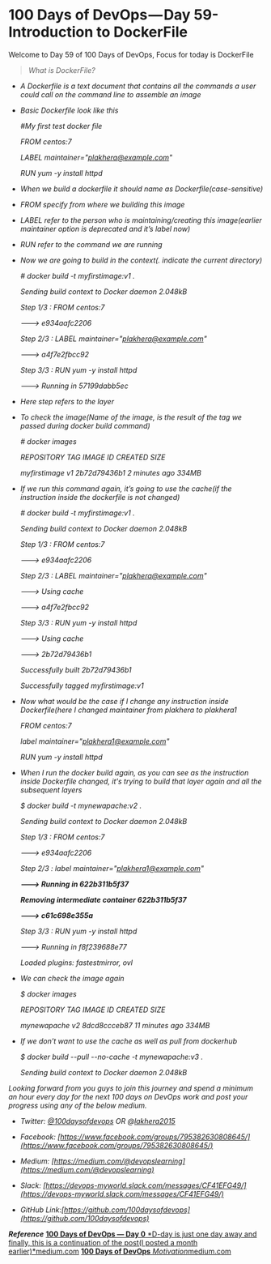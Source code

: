 
# 100 Days of DevOps — Day 59- Introduction to DockerFile

Welcome to Day 59 of 100 Days of DevOps, Focus for today is DockerFile
> *What is DockerFile?*

* *A Dockerfile is a text document that contains all the commands a user could call on the command line to assemble an image*

* *Basic Dockerfile look like this*

    *#My first test docker file*

    *FROM centos:7*

    *LABEL maintainer="plakhera@example.com"*

    *RUN yum -y install httpd*

* *When we build a dockerfile it should name as Dockerfile(case-sensitive)*

* *FROM specify from where we building this image*

* *LABEL refer to the person who is maintaining/creating this image(earlier maintainer option is deprecated and it’s label now)*

* *RUN refer to the command we are running*

* *Now we are going to build in the context(. indicate the current directory)*

    *# docker build -t myfirstimage:v1 .*

    *Sending build context to Docker daemon  2.048kB*

    *Step 1/3 : FROM centos:7*

    *---> e934aafc2206*

    *Step 2/3 : LABEL maintainer="plakhera@example.com"*

    *---> a4f7e2fbcc92*

    *Step 3/3 : RUN yum -y install httpd*

    *---> Running in 57199dabb5ec*

* *Here step refers to the layer*

* *To check the image(Name of the image, is the result of the tag we passed during docker build command)*

    *# docker images*

    *REPOSITORY          TAG                 IMAGE ID            CREATED             SIZE*

    *myfirstimage        v1                  2b72d79436b1        2 minutes ago       334MB*

* *If we run this command again, it’s going to use the cache(if the instruction inside the dockerfile is not changed)*

    *# docker build -t myfirstimage:v1 .*

    *Sending build context to Docker daemon  2.048kB*

    *Step 1/3 : FROM centos:7*

    *---> e934aafc2206*

    *Step 2/3 : LABEL maintainer="plakhera@example.com"*

    *---> Using cache*

    *---> a4f7e2fbcc92*

    *Step 3/3 : RUN yum -y install httpd*

    *---> Using cache*

    *---> 2b72d79436b1*

    *Successfully built 2b72d79436b1*

    *Successfully tagged myfirstimage:v1*

* *Now what would be the case if I change any instruction inside Dockerfile(here I changed maintainer from plakhera to plakhera1*

    *FROM centos:7*

    *label maintainer="plakhera1@example.com"*

    *RUN yum -y install httpd*

* *When I run the docker build again, as you can see as the instruction inside Dockerfile changed, it's trying to build that layer again and all the subsequent layers*

    *$ docker build -t mynewapache:v2 .*

    *Sending build context to Docker daemon  2.048kB*

    *Step 1/3 : FROM centos:7*

    *---> e934aafc2206*

    *Step 2/3 : label maintainer="plakhera1@example.com"*

    ***---> Running in 622b311b5f37***

    ***Removing intermediate container 622b311b5f37***

    ***---> c61c698e355a***

    *Step 3/3 : RUN yum -y install httpd*

    *---> Running in f8f239688e77*

    *Loaded plugins: fastestmirror, ovl*

* *We can check the image again*

    *$ docker images*

    *REPOSITORY          TAG                 IMAGE ID            CREATED             SIZE*

    *mynewapache         v2                  8dcd8ccceb87        11 minutes ago      334MB*

* *If we don’t want to use the cache as well as pull from dockerhub*

    *$ docker build --pull --no-cache -t mynewapache:v3 .*

    *Sending build context to Docker daemon  2.048kB*

*Looking forward from you guys to join this journey and spend a minimum an hour every day for the next 100 days on DevOps work and post your progress using any of the below medium.*

* *Twitter: [@100daysofdevops](http://twitter.com/100daysofdevops) OR @[lakhera2015](https://twitter.com/lakhera2015)*

* *Facebook: [https://www.facebook.com/groups/795382630808645/](https://www.facebook.com/groups/795382630808645/)*

* *Medium: [https://medium.com/@devopslearning](https://medium.com/@devopslearning)*

* *Slack: [https://devops-myworld.slack.com/messages/CF41EFG49/](https://devops-myworld.slack.com/messages/CF41EFG49/)*

* *GitHub Link:[https://github.com/100daysofdevops](https://github.com/100daysofdevops)*

***Reference***
[**100 Days of DevOps — Day 0**
*D-day is just one day away and finally, this is a continuation of the post(I posted a month earlier)*medium.com](https://medium.com/@devopslearning/100-days-of-devops-day-0-4f2c9750542d)
[**100 Days of DevOps**
*Motivation*medium.com](https://medium.com/@devopslearning/100-days-of-devops-81faf13bf772)
